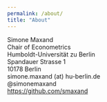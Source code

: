 ```yaml
---
permalink: /about/
title: "About"
---
```



Simone Maxand  
Chair of Econometrics  
Humboldt-Universität zu Berlin  
Spandauer Strasse 1  
10178 Berlin  
simone.maxand (at) hu-berlin.de  
@simonemaxand  
https://github.com/smaxand
